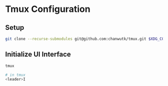 # Tmux Configuration

## Setup
```bash
git clone --recurse-submodules git@github.com:chanwutk/tmux.git $XDG_CONFIG_HOME/tmux
```

## Initialize UI Interface
```bash
tmux

# in tmux
<leader>I
```
